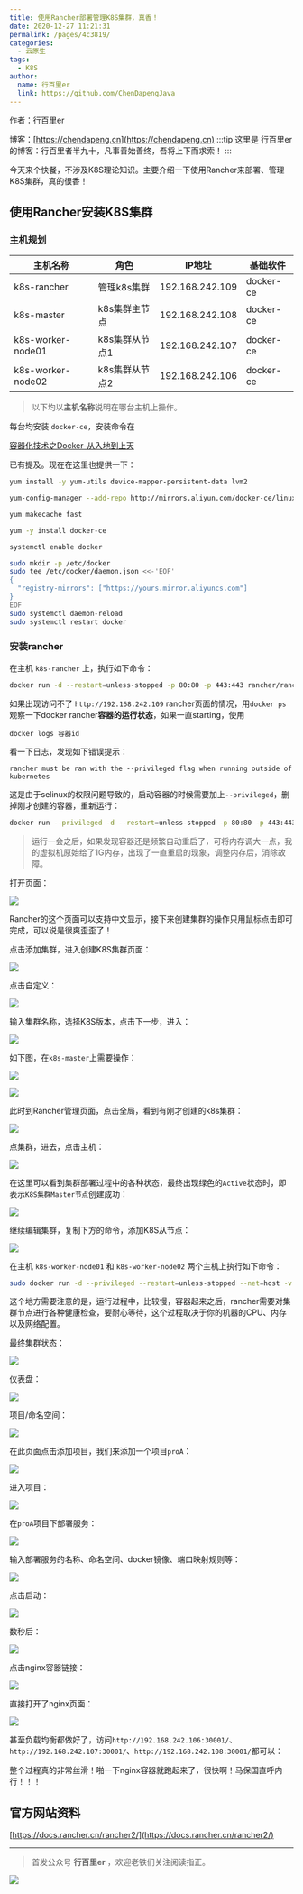 ```yaml
---
title: 使用Rancher部署管理K8S集群，真香！
date: 2020-12-27 11:21:31
permalink: /pages/4c3819/
categories:
  - 云原生
tags:
  - K8S
author: 
  name: 行百里er
  link: https://github.com/ChenDapengJava
---
```

作者：行百里er

博客：[https://chendapeng.cn](https://chendapeng.cn)
:::tip
这里是 行百里er 的博客：行百里者半九十，凡事善始善终，吾将上下而求索！
:::



今天来个快餐，不涉及K8S理论知识。主要介绍一下使用Rancher来部署、管理K8S集群，真的很香！

## 使用Rancher安装K8S集群

### 主机规划

主机名称 | 角色 | IP地址 | 基础软件
---|---|---|---
k8s-rancher| 管理k8s集群 | 192.168.242.109 | docker-ce
k8s-master| k8s集群主节点 | 192.168.242.108 | docker-ce
k8s-worker-node01| k8s集群从节点1 | 192.168.242.107 | docker-ce
k8s-worker-node02| k8s集群从节点2 | 192.168.242.106 | docker-ce

> 以下均以**主机名称**说明在哪台主机上操作。

每台均安装 `docker-ce`，安装命令在

[容器化技术之Docker-从入地到上天](https://juejin.cn/post/6901079628828377101)

已有提及。现在在这里也提供一下：

```sh
yum install -y yum-utils device-mapper-persistent-data lvm2

yum-config-manager --add-repo http://mirrors.aliyun.com/docker-ce/linux/centos/docker-ce.repo

yum makecache fast

yum -y install docker-ce

systemctl enable docker

sudo mkdir -p /etc/docker
sudo tee /etc/docker/daemon.json <<-'EOF'
{
  "registry-mirrors": ["https://yours.mirror.aliyuncs.com"]
}
EOF
sudo systemctl daemon-reload
sudo systemctl restart docker
```


### 安装rancher

在主机 `k8s-rancher` 上，执行如下命令：


```sh
docker run -d --restart=unless-stopped -p 80:80 -p 443:443 rancher/rancher
```

如果出现访问不了 `http://192.168.242.109` rancher页面的情况，用`docker ps`观察一下docker rancher**容器的运行状态**，如果一直starting，使用

`docker logs 容器id`

看一下日志，发现如下错误提示：

`rancher must be ran with the --privileged flag when running outside of kubernetes`

这是由于selinux的权限问题导致的，启动容器的时候需要加上`--privileged`，删掉刚才创建的容器，重新运行：


```sh
docker run --privileged -d --restart=unless-stopped -p 80:80 -p 443:443 rancher/rancher
```

> 运行一会之后，如果发现容器还是频繁自动重启了，可将内存调大一点，我的虚拟机原始给了1G内存，出现了一直重启的现象，调整内存后，消除故障。

打开页面：

![](https://gitee.com/xblzer/picture/raw/master/2020-12-22/1608650859297-Rancher%E9%A6%96%E9%A1%B5.jpg)


Rancher的这个页面可以支持中文显示，接下来创建集群的操作只用鼠标点击即可完成，可以说是很爽歪歪了！

点击添加集群，进入创建K8S集群页面：

![](https://gitee.com/xblzer/picture/raw/master/2020-12-22/1608650875826-%E7%82%B9%E5%87%BB%E8%87%AA%E5%AE%9A%E4%B9%89%E5%88%9B%E5%BB%BAk8s%E9%9B%86%E7%BE%A4.jpg)


点击自定义：

![](https://gitee.com/xblzer/picture/raw/master/2020-12-22/1608650885877-%E5%88%9B%E5%BB%BA%E9%9B%86%E7%BE%A4-1.jpg)


输入集群名称，选择K8S版本，点击下一步，进入：

![](https://gitee.com/xblzer/picture/raw/master/2020-12-22/1608650894969-%E5%88%9B%E5%BB%BA%E9%9B%86%E7%BE%A4-2.jpg)


如下图，在`k8s-master`上需要操作：

![](https://gitee.com/xblzer/picture/raw/master/2020-12-22/1608650903453-%E5%88%9B%E5%BB%BA%E9%9B%86%E7%BE%A4-3.jpg)


![](https://gitee.com/xblzer/picture/raw/master/2020-12-22/1608650914128-%E6%89%A7%E8%A1%8C%E5%A4%8D%E5%88%B6%E7%9A%84%E5%91%BD%E4%BB%A4.jpg)


此时到Rancher管理页面，点击全局，看到有刚才创建的k8s集群：

![](https://gitee.com/xblzer/picture/raw/master/2020-12-22/1608650933566-rancher%E6%9F%A5%E7%9C%8B%E9%9B%86%E7%BE%A4-1.jpg)


点集群，进去，点击主机：

![](https://gitee.com/xblzer/picture/raw/master/2020-12-22/1608650943066-rancher%E6%9F%A5%E7%9C%8B%E9%9B%86%E7%BE%A4-2.jpg)


在这里可以看到集群部署过程中的各种状态，最终出现绿色的`Active`状态时，即表示`K8S集群Master节点`创建成功：

![](https://gitee.com/xblzer/picture/raw/master/2020-12-22/1608650971765-rancher%E6%9F%A5%E7%9C%8B%E9%9B%86%E7%BE%A4-3.jpg)


继续编辑集群，复制下方的命令，添加K8S从节点：

![](https://gitee.com/xblzer/picture/raw/master/2020-12-22/1608651108663-%E6%B7%BB%E5%8A%A0%E4%BB%8E%E8%8A%82%E7%82%B9.jpg)


在主机 `k8s-worker-node01` 和 `k8s-worker-node02` 两个主机上执行如下命令：

```sh
sudo docker run -d --privileged --restart=unless-stopped --net=host -v /etc/kubernetes:/etc/kubernetes -v /var/run:/var/run rancher/rancher-agent:v2.5.3 --server https://192.168.242.109 --token 84dphjc9v2949f887gtfxwvk2fhnv7xjlqq84nqb2r565kqn7qnxdp --ca-checksum e4d1715ec0295d2e9e1fbc3bba3386529cdf4e8b1be9e5b8c3b48acb1bd679f3 --worker
```

这个地方需要注意的是，运行过程中，比较慢，容器起来之后，rancher需要对集群节点进行各种健康检查，要耐心等待，这个过程取决于你的机器的CPU、内存以及网络配置。

最终集群状态：

![](https://gitee.com/xblzer/picture/raw/master/2020-12-22/1608651146347-rancher%E5%88%9B%E5%BB%BAk8s%E9%9B%86%E7%BE%A4%E6%9C%80%E7%BB%88%E7%8A%B6%E6%80%81.jpg)


仪表盘：

![](https://gitee.com/xblzer/picture/raw/master/2020-12-22/1608651157494-%E4%BB%AA%E8%A1%A8%E7%9B%98.jpg)


项目/命名空间：

![](https://gitee.com/xblzer/picture/raw/master/2020-12-22/1608651167073-%E5%91%BD%E5%90%8D%E7%A9%BA%E9%97%B4.jpg)


在此页面点击添加项目，我们来添加一个项目`proA`：

![](https://gitee.com/xblzer/picture/raw/master/2020-12-22/1608651176905-%E6%B7%BB%E5%8A%A0%E9%A1%B9%E7%9B%AE.jpg)


进入项目：

![](https://gitee.com/xblzer/picture/raw/master/2020-12-22/1608651189928-%E8%BF%9B%E5%85%A5proA%E9%A1%B9%E7%9B%AE.jpg)


在`proA`项目下部署服务：

![](https://gitee.com/xblzer/picture/raw/master/2020-12-22/1608651199176-%E9%83%A8%E7%BD%B2%E6%9C%8D%E5%8A%A1-1.jpg)


输入部署服务的名称、命名空间、docker镜像、端口映射规则等：

![](https://gitee.com/xblzer/picture/raw/master/2020-12-22/1608651208331-%E9%83%A8%E7%BD%B2%E6%9C%8D%E5%8A%A1-2.jpg)


点击启动：

![](https://gitee.com/xblzer/picture/raw/master/2020-12-22/1608651216607-%E9%83%A8%E7%BD%B2%E6%9C%8D%E5%8A%A1-3.jpg)


数秒后：

![](https://gitee.com/xblzer/picture/raw/master/2020-12-22/1608651225256-%E6%95%B0%E7%A7%92%E5%90%8E.jpg)


点击nginx容器链接：

![](https://gitee.com/xblzer/picture/raw/master/2020-12-22/1608651236747-%E7%82%B9%E5%87%BB%E5%AE%B9%E5%99%A8%E9%93%BE%E6%8E%A5.jpg)


直接打开了nginx页面：

![](https://gitee.com/xblzer/picture/raw/master/2020-12-22/1608651248706-nginx%E9%A1%B5%E9%9D%A2.jpg)


甚至负载均衡都做好了，访问`http://192.168.242.106:30001/`、`http://192.168.242.107:30001/`、`http://192.168.242.108:30001/`都可以：



整个过程真的非常丝滑！啪一下nginx容器就跑起来了，很快啊！马保国直呼内行！！！

## 官方网站资料

[https://docs.rancher.cn/rancher2/](https://docs.rancher.cn/rancher2/)


---
> 首发公众号 **行百里er** ，欢迎老铁们关注阅读指正。

![](https://chendapeng.cn/images/about/wxqrcode.png)



